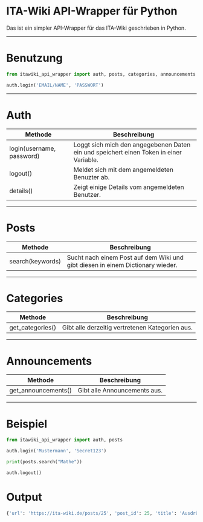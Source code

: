# ITA-Wiki API-Wrapper für Python
Das ist ein simpler API-Wrapper für das ITA-Wiki geschrieben in Python.

___

# Benutzung
```python
from itawiki_api_wrapper import auth, posts, categories, announcements

auth.login('EMAIL/NAME', 'PASSWORT')
```
___

# Auth

| Methode      | Beschreibung |
| ----------- | ----------- |
| login(username, password)      | Loggt sich mich den angegebenen Daten ein und speichert einen Token in einer Variable.       |
| logout()   | Meldet sich mit dem angemeldeten Benuzter ab.       |
| details()  | Zeigt einige Details vom angemeldeten Benutzer.  |

___

# Posts
| Methode | Beschreibung |
| ----------- | ----------- |
| search(keywords) | Sucht nach einem Post auf dem Wiki und gibt diesen in einem Dictionary wieder. |

___

# Categories
| Methode | Beschreibung |
| ----------- | ----------- |
| get_categories() | Gibt alle derzeitig vertretenen Kategorien aus. |

___

# Announcements
| Methode | Beschreibung |
| ----------- | ----------- |
| get_announcements() | Gibt alle Announcements aus. |

___

# Beispiel
```python
from itawiki_api_wrapper import auth, posts

auth.login('Mustermann', 'Secret123')

print(posts.search("Mathe"))

auth.logout()
```

# Output
```python
{'url': 'https://ita-wiki.de/posts/25', 'post_id': 25, 'title': 'Ausdrücke und mathematische Operatoren', 'created_at': '2021-10-29T19:22:15.000000Z'}
```
